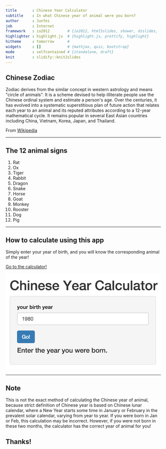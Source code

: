 ```yaml
---
title       : Chinese Year Calculator
subtitle    : In what Chinese year of animal were you born?
author      : Junfei
job         : Internet
framework   : io2012        # {io2012, html5slides, shower, dzslides, ...}
highlighter : highlight.js  # {highlight.js, prettify, highlight}
hitheme     : tomorrow      # 
widgets     : []            # {mathjax, quiz, bootstrap}
mode        : selfcontained # {standalone, draft}
knit        : slidify::knit2slides
---
```


## Chinese Zodiac

Zodiac derives from the similar concept in western astrology and means "circle of animals". 
It is a scheme devised to help illiterate people use the Chinese ordinal system and estimate a person's age. 
Over the centuries, it has evolved into a systematic superstitious plan of future action that relates each year to an animal and its reputed attributes according to a 12-year mathematical cycle.
It remains popular in several East Asian countries including China, Vietnam, Korea, Japan, and Thailand.

From [Wikipedia](http://en.wikipedia.org/wiki/Chinese_zodiac)

---

## The 12 animal signs

1. Rat
2. Ox
3. Tiger
4. Rabbit
5. Dragon
6. Snake
7. Horse
8. Goat
9. Monkey
10. Rooster
11. Dog
12. Pig

---

## How to calculate using this app

Simply enter your year of birth, and you will know the corresponding animal of the year!

[Go to the calculator!](https://shenjunfei.shinyapps.io/project/)

![App](assets/img/ScreenShot.png)

---
## Note

This is not the exact method of calculating the Chinese year of animal, because strict definition of Chinese year is based on Chinese lunar calendar, where a New Year starts some time in January or February in the prevalent solar calendar, varying from year to year.
If you were born in Jan or Feb, this calculation may be incorrect. However, if you were not born in these two months, the calculator has the correct year of animal for you!

## Thanks!
